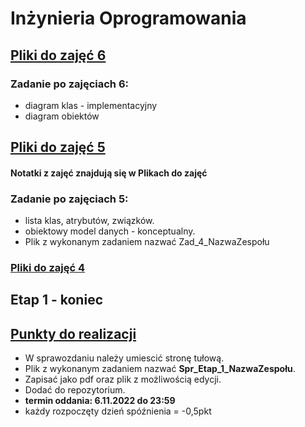 # Inżynieria Oprogramowania
## [Pliki do zajęć 6](https://drive.google.com/drive/folders/14UEDpeBJ8UoVwSHe9sRNPjkx5e2vIJEX?usp=sharing)
### Zadanie po zajęciach 6:
- diagram klas - implementacyjny
- diagram obiektów 

## [Pliki do zajęć 5](https://drive.google.com/drive/folders/1C8wZYiYghINdtimY4d8gH-_gZBWVgnYy?usp=share_link)
#### Notatki z zajęć znajdują się w Plikach do zajęć
### Zadanie po zajęciach 5:
- lista klas, atrybutów, związków.
- obiektowy model danych - konceptualny.
- Plik z wykonanym zadaniem nazwać Zad_4_NazwaZespołu

### [Pliki do zajęć 4](https://drive.google.com/drive/folders/1DbnnIB9qq1snhuoO76KqNReT16gCYRvr?usp=sharing)
## Etap 1 - koniec
## [Punkty do realizacji](Etap_1.pdf)

- W sprawozdaniu należy umiescić stronę tułową.
- Plik z wykonanym zadaniem nazwać **Spr_Etap_1_NazwaZespołu**. 
- Zapisać jako pdf oraz plik z możliwością edycji.
- Dodać do repozytorium.
- **termin oddania: 6.11.2022 do 23:59**
- każdy rozpoczęty dzień spóźnienia = -0,5pkt

